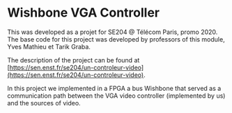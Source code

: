 # Wishbone VGA Controller

This was developed as a projet for SE204 @ Télécom Paris, promo 2020.
The base code for this project was developed by professors of this module, Yves Mathieu et Tarik Graba.

The description of the project can be found at [https://sen.enst.fr/se204/un-controleur-video](https://sen.enst.fr/se204/un-controleur-video).

In this project we implemented in a FPGA a bus Wishbone that served as a communication path between the VGA video controller (implemented by us) and the sources of video.
